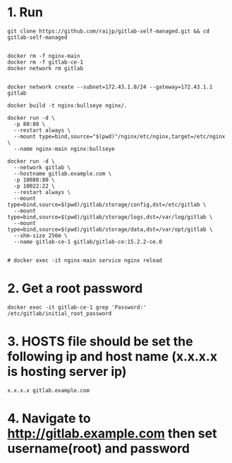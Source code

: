 # 1. Run
```
git clone https://github.com/raijp/gitlab-self-managed.git && cd gitlab-self-managed


docker rm -f nginx-main
docker rm -f gitlab-ce-1
docker network rm gitlab


docker network create --subnet=172.43.1.0/24 --gateway=172.43.1.1 gitlab

docker build -t nginx:bullseye nginx/.

docker run -d \
  -p 80:80 \
  --restart always \
  --mount type=bind,source="$(pwd)"/nginx/etc/nginx,target=/etc/nginx \
  --name nginx-main nginx:bullseye

docker run -d \
  --network gitlab \
  --hostname gitlab.example.com \
  -p 10080:80 \
  -p 10022:22 \
  --restart always \
  --mount type=bind,source=$(pwd)/gitlab/storage/config,dst=/etc/gitlab \
  --mount type=bind,source=$(pwd)/gitlab/storage/logs,dst=/var/log/gitlab \
  --mount type=bind,source=$(pwd)/gitlab/storage/data,dst=/var/opt/gitlab \
  --shm-size 256m \
  --name gitlab-ce-1 gitlab/gitlab-ce:15.2.2-ce.0


# docker exec -it nginx-main service nginx reload
```

# 2. Get a root password
```
docker exec -it gitlab-ce-1 grep 'Password:' /etc/gitlab/initial_root_password
```

# 3. HOSTS file should be set the following ip and host name (x.x.x.x is hosting server ip)
```
x.x.x.x gitlab.example.com
```

# 4. Navigate to http://gitlab.example.com then set username(root) and password
